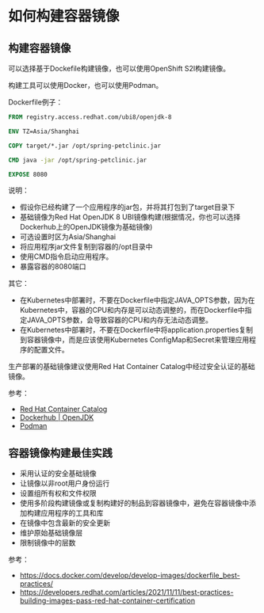 # 如何构建容器镜像

## 构建容器镜像

可以选择基于Dockefile构建镜像，也可以使用OpenShift S2I构建镜像。

构建工具可以使用Docker，也可以使用Podman。

Dockerfile例子：

```dockerfile
FROM registry.access.redhat.com/ubi8/openjdk-8

ENV TZ=Asia/Shanghai

COPY target/*.jar /opt/spring-petclinic.jar

CMD java -jar /opt/spring-petclinic.jar

EXPOSE 8080
```

说明：
- 假设你已经构建了一个应用程序的jar包，并将其打包到了target目录下
- 基础镜像为Red Hat OpenJDK 8 UBI镜像构建(根据情况，你也可以选择Dockerhub上的OpenJDK镜像为基础镜像)
- 可选设置时区为Asia/Shanghai
- 将应用程序jar文件复制到容器的/opt目录中
- 使用CMD指令启动应用程序。
- 暴露容器的8080端口

其它：
- 在Kubernetes中部署时，不要在Dockerfile中指定JAVA_OPTS参数，因为在Kubernetes中，容器的CPU和内存是可以动态调整的，而在Dockerfile中指定JAVA_OPTS参数，会导致容器的CPU和内存无法动态调整。
- 在Kubernetes中部署时，不要在Dockerfile中将application.properties复制到容器镜像中，而是应该使用Kubernetes ConfigMap和Secret来管理应用程序的配置文件。

生产部署的基础镜像建议使用Red Hat Container Catalog中经过安全认证的基础镜像。

参考：
- [Red Hat Container Catalog](https://catalog.redhat.com/software/containers/search)
- [Dockerhub | OpenJDK](https://hub.docker.com/_/openjdk)
- [Podman](https://podman.io/getting-started/)

## 容器镜像构建最佳实践

- 采用认证的安全基础镜像
- 让镜像以非root用户身份运行
- 设置组所有权和文件权限
- 使用多阶段构建镜像或复制构建好的制品到容器镜像中，避免在容器镜像中添加构建应用程序的工具和库
- 在镜像中包含最新的安全更新
- 维护原始基础镜像层
- 限制镜像中的层数

参考：
- https://docs.docker.com/develop/develop-images/dockerfile_best-practices/
- https://developers.redhat.com/articles/2021/11/11/best-practices-building-images-pass-red-hat-container-certification
